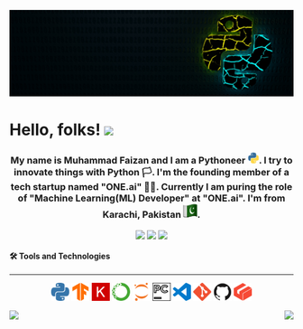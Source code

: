 <!--
### Hi there 👋
-->
![python cover img](resources/python-4785225.jpg)
# Hello, folks! <img src="https://raw.githubusercontent.com/MartinHeinz/MartinHeinz/master/wave.gif" width="30px">
<h3 align='center'>My name is Muhammad Faizan and I am a Pythoneer <img height="20" width="20" src="resources/giphy.gif">. I try to innovate things with Python 🏳️. I'm the founding member of a tech startup named "ONE.ai" 👨‍💻. Currently I am puring the role of "Machine Learning(ML) Developer" at "ONE.ai". I'm from Karachi, Pakistan <img height="25" width="25" src="resources/pakistan.png">.</h3>

<div>
  <p align='center'>
    <img src="https://badges.pufler.dev/years/qfaizan401" align="center"> <img src='https://badges.pufler.dev/repos/qfaizan401' align='center'>
    <img src='https://badges.pufler.dev/commits/monthly/qfaizan401' align='center'>
  </p>
</div>
<!--
[![Years Badge](https://badges.pufler.dev/years/qfaizan401)](https://badges.pufler.dev)
[![Repos Badge](https://badges.pufler.dev/repos/qfaizan401)](https://badges.pufler.dev)
[![Commits Badge](https://badges.pufler.dev/commits/monthly/qfaizan401)](https://badges.pufler.dev)
-->
  

#### 🛠️ Tools and Technologies
----
<p align="center">
  <img height="32" width="32" src="resources/python.svg" /> <img height="32" width="32" src="resources/tensorflow.svg" /> <img height="32" width="32" src="resources/keras.svg" /> <img height="32" width="32" src="resources/anaconda.svg" /> <img height="32" width="32" src="resources/jupyter.svg" /> <img height="32" width="32" src="resources/pycharm.svg" /> <img height="32" width="32" src="resources/visualstudiocode.svg" /> <img height="32" width="32" src="resources/git.svg" /> <img height="32" width="32" src="resources/github.svg" /> <img height="32" width="32" src="resources/gitlfs.svg" />
</p>

<div>
    <p>
      <img align="left" src='https://github-readme-stats.vercel.app/api?username=qfaizan401&show_icons=true&theme=radical&hide_border=True'>
    </p>
</div>

<div>
  <p>
    <img align="right" src='https://github-readme-stats.vercel.app/api/top-langs/?username=qfaizan401&theme=radical&hide=html,shell&hide_border=True'>
  </p>
</div>

<!--
[![Anurag's GitHub stats](https://github-readme-stats.vercel.app/api?username=qfaizan401&show_icons=true&theme=radical&hide_border=True)](https://github.com/anuraghazra/github-readme-stats) | XYZ
------------ | -------------
Find Me Online | [![Top Langs](https://github-readme-stats.vercel.app/api/top-langs/?username=qfaizan401&theme=radical&hide=html,shell&hide_border=True)](https://github.com/anuraghazra/github-readme-stats)
-->
<!--
[![Anurag's GitHub stats](https://github-readme-stats.vercel.app/api?username=qfaizan401&show_icons=true&theme=radical&hide_border=True)](https://github.com/anuraghazra/github-readme-stats)
[![Top Langs](https://github-readme-stats.vercel.app/api/top-langs/?username=qfaizan401&theme=radical&hide=html,shell&hide_border=True)](https://github.com/anuraghazra/github-readme-stats)
-->



<!--
**qfaizan401/qfaizan401** is a ✨ _special_ ✨ repository because its `README.md` (this file) appears on your GitHub profile.

Here are some ideas to get you started:

- 🔭 I’m currently working on ...
- 🌱 I’m currently learning ...
- 👯 I’m looking to collaborate on ...
- 🤔 I’m looking for help with ...
- 💬 Ask me about ...
- 📫 How to reach me: ...
- 😄 Pronouns: ...
- ⚡ Fun fact: ...
-->
